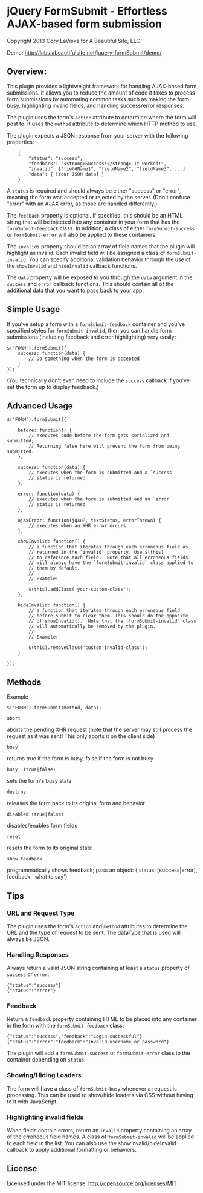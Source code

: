 # jQuery FormSubmit - Effortless AJAX-based form submission

Copyright 2013 Cory LaViska for A Beautiful Site, LLC.

Demo: http://labs.abeautifulsite.net/jquery-formSubmit/demo/

## Overview:
	
This plugin provides a lightweight framework for handling AJAX-based 
form submissions. It allows you to reduce the amount of code it takes 
to process form submissions by automating common tasks such as making 
the form busy, highlighting invalid fields, and handling success/error 
responses.

The plugin uses the form's `action` attribute to determine where the 
form will post to.  It uses the `method` attribute to determine which 
HTTP method to use.

The plugin expects a JSON response from your server with the following 
properties:

		{
			"status": "success",
			"feedback": "<strong>Success!</strong> It worked!",
			"invalid": ["fieldName1", "fieldName2", "fieldName3", ...]
			"data": { [Your JSON data] }
		}

A `status` is required and should always be either "success" or "error", 
meaning the form was accepted or rejected by the server. (Don't confuse 
"error" with an AJAX error, as those are handled differently.)

The `feedback` property is optional. If specified, this should be an 
HTML string that will be injected into any container in your form that has
the `formSubmit-feedback` class. In addition, a class of either 
`formSubmit-success` or `formSubmit-error` will also be applied to these 
containers.

The `invalids` property should be an array of field names that the plugin 
will highlight as invalid. Each invalid field will be assigned a class of 
`formSubmit-invalid`. You can specify additional validation behavior through 
the use of the `showInvalid` and `hideInvalid` callback functions.

The `data` property will be exposed to you through the `data` argument in the 
`success` and `error` callback functions.  This should contain all of the 
additional data that you want to pass back to your app.


## Simple Usage

If you've setup a form with a `formSubmit-feedback` container and you've 
specified styles for `formSubmit-invalid`, then you can handle form 
submissions (including feedback and error highlighting) very easily:

	$('FORM').formSubmit({
		success: function(data) {
			// Do something when the form is accepted
		}
	});

(You technically don't even need to include the `success` callback if you've 
set the form up to display feedback.)


## Advanced Usage

	$('FORM').formSubmit({
		
		before: function() {
			// executes code before the form gets serialized and submitted;
			// Returning false here will prevent the form from being submitted.
		},
		
		success: function(data) {
			// executes when the form is submitted and a `success` 
			// status is returned
		},
		
		error: function(data) {
			// executes when the form is submitted and an `error` 
			// status is returned
		},
		
		ajaxError: function(jqXHR, textStatus, errorThrown) {
			// executes when an XHR error occurs
		},
		
		showInvalid: function() {
			// a function that iterates through each erroneous field as 
			// returned in the `invalid` property. Use $(this) 
			// to reference each field.  Note that all erroneous fields 
			// will always have the `formSubmit-invalid` class applied to 
			// them by default.
			//
			// Example:
			
			$(this).addClass('your-custom-class');
		},
		
		hideInvalid: function() {
			// a function that iterates through each erroneous field 
			// before submit to clear them. This should do the opposite 
			// of showInvalid().  Note that the `formSubmit-invalid` class 
			// will automatically be removed by the plugin.
			//
			// Example:
			
			$(this).removeClass('custom-invalid-class');
		}
		
	});


## Methods

Example

	$('FORM').formSubmit(method, data);

`abort`

aborts the pending XHR request (note that the server may still process the 
request as it was sent! This only aborts it on the client side)

`busy`

returns true if the form is busy, false if the form is not busy

`busy, (true|false)`

sets the form's busy state

`destroy`

releases the form back to its original form and behavior

`disabled (true|false)`

disables/enables form fields

`reset`

resets the form to its original state

`show-feedback`

programmatically shows feedback; pass an object: { status: [success|error], feedback: 'what to say'}


## Tips

### URL and Request Type

The plugin uses the form's `action` and `method` attributes to 
determine the URL and the type of request to be sent. The dataType 
that is used will always be JSON.

### Handling Responses

Always return a valid JSON string containing at least a `status` property 
of `success` or `error`:

	{"status":"success"}
	{"status":"error"}

### Feedback

Return a `feedback` property containing HTML to be placed into any container 
in the form with the `formSubmit-feedback` class:

	{"status":"success","feedback":"Login successful"}
	{"status":"error","feedback":"Invalid username or password"}

The plugin will add a `formSubmit-success` or `formSubmit-error` 
class to the container depending on `status`.

### Showing/Hiding Loaders

The form will have a class of `formSubmit-busy` whenever a request is 
processing. This can be used to show/hide loaders via CSS without having 
to it with JavaScript.

### Highlighting invalid fields

When fields contain errors, return an `invalid` property containing an array 
of the erroneous field names. A class of `formSubmit-invalid` will be applied 
to each field in the list.  You can also use the showInvalid/hideInvalid callback 
to apply additional formatting or behaviors.

## License

Licensed under the MIT license: http://opensource.org/licenses/MIT